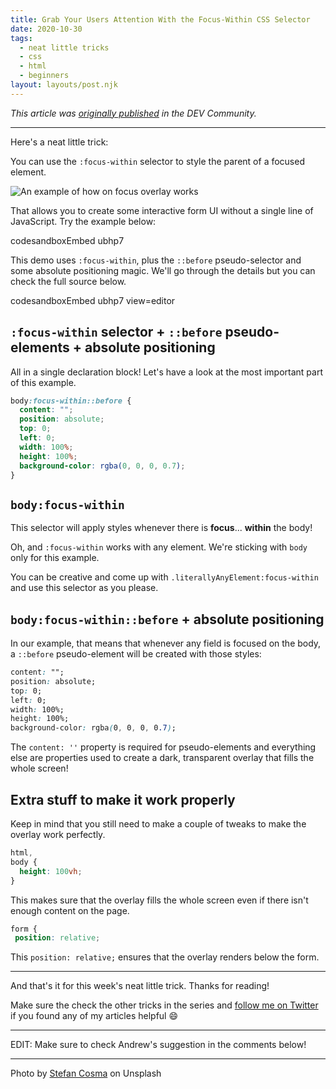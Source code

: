 ```yaml
---
title: Grab Your Users Attention With the Focus-Within CSS Selector
date: 2020-10-30
tags:
  - neat little tricks
  - css
  - html
  - beginners
layout: layouts/post.njk
---
```


_This article was [originally published](https://dev.to/vtrpldn/grab-your-user-s-attention-with-the-focus-within-css-selector-4d4) in the DEV Community._

---

Here's a neat little trick:

You can use the `:focus-within` selector to style the parent of a focused element.

![An example of how on focus overlay works](https://dev-to-uploads.s3.amazonaws.com/i/0lja1zmk1zynjzdkr7d7.gif)

That allows you to create some interactive form UI without a single line of JavaScript. Try the example below:

codesandboxEmbed ubhp7

This demo uses `:focus-within`, plus the `::before` pseudo-selector and some absolute positioning magic. We'll go through the details but you can check the full source below.

codesandboxEmbed ubhp7 view=editor

## `:focus-within` selector + `::before` pseudo-elements + absolute positioning

All in a single declaration block! Let's have a look at the most important part of this example.

```css
body:focus-within::before {
  content: "";
  position: absolute;
  top: 0;
  left: 0;
  width: 100%;
  height: 100%;
  background-color: rgba(0, 0, 0, 0.7);
}
```

## `body:focus-within`

This selector will apply styles whenever there is **focus**... **within** the body!

Oh, and `:focus-within` works with any element. We're sticking with `body` only for this example.

You can be creative and come up with `.literallyAnyElement:focus-within` and use this selector as you please.

## `body:focus-within::before` + absolute positioning

In our example, that means that whenever any field is focused on the body, a `::before` pseudo-element will be created with those styles:

```css
content: "";
position: absolute;
top: 0;
left: 0;
width: 100%;
height: 100%;
background-color: rgba(0, 0, 0, 0.7);
```

The `content: ''` property is required for pseudo-elements and everything else are properties used to create a dark, transparent overlay that fills the whole screen!

## Extra stuff to make it work properly

Keep in mind that you still need to make a couple of tweaks to make the overlay work perfectly.

```css
html,
body {
  height: 100vh;
}
```

This makes sure that the overlay fills the whole screen even if there isn't enough content on the page.

```css
form {
 position: relative;
```

This `position: relative;` ensures that the overlay renders below the form.

---

And that's it for this week's neat little trick. Thanks for reading!

Make sure the check the other tricks in the series and [follow me on Twitter](https://twitter.com/paladini_dev) if you found any of my articles helpful 😄

---

EDIT: Make sure to check Andrew's suggestion in the comments below!

---

Photo by [Stefan Cosma](https://unsplash.com/@stefanbc) on Unsplash
